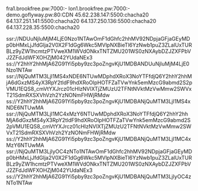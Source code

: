 fra1.brookfree.pw:7000:-
lon1.brookfree.pw:7000:-
demo.goflyway.pw:80:CDN
45.62.238.147:5500:chacha20
64.137.251.141:5500:chacha20
64.137.250.136:5500:chacha20
64.137.228.35:5500:chacha20
 
ssr://NDUuNjIuMjM4LjE0Nzo1NTAwOmF1dGhfc2hhMV92NDpjaGFjaGEyMDp0bHMxLjJfdGlja2V0X2F1dGg6Wkc5MVlpNXBieTl6YzNwb1puZ3ZLalUxTURBLz9yZW1hcmtzPTVweXM1WVdONkxTNTZMU201WS0zNXAybDZJZXFPbVJ2ZFdJdWFXOHZjM042YUdaNEx3
ss://Y2hhY2hhMjA6ZG91Yi5pby9zc3poZngvKjU1MDBANDUuNjIuMjM4LjE0Nzo1NTAw
ssr://NjQuMTM3LjI1MS4xNDE6NTUwMDphdXRoX3NoYTFfdjQ6Y2hhY2hhMjA6dGxzMS4yX3RpY2tldF9hdXRoOlpHOTFZaTVwYnk5emMzcG9abmd2S2pVMU1EQS8_cmVtYXJrcz01cHlzNVlXTjZMUzU2TFNtNVktMzVwMmw2SWVxT21SdmRXSXVhVzh2YzNONmFHWjRMdw
ss://Y2hhY2hhMjA6ZG91Yi5pby9zc3poZngvKjU1MDBANjQuMTM3LjI1MS4xNDE6NTUwMA
ssr://NjQuMTM3LjI1MC4xMzY6NTUwMDphdXRoX3NoYTFfdjQ6Y2hhY2hhMjA6dGxzMS4yX3RpY2tldF9hdXRoOlpHOTFZaTVwYnk5emMzcG9abmd2S2pVMU1EQS8_cmVtYXJrcz01cHlzNVlXTjZMUzU2TFNtNVktMzVwMmw2SWVxT21SdmRXSXVhVzh2YzNONmFHWjRMdw
ss://Y2hhY2hhMjA6ZG91Yi5pby9zc3poZngvKjU1MDBANjQuMTM3LjI1MC4xMzY6NTUwMA
ssr://NjQuMTM3LjIyOC4zNTo1NTAwOmF1dGhfc2hhMV92NDpjaGFjaGEyMDp0bHMxLjJfdGlja2V0X2F1dGg6Wkc5MVlpNXBieTl6YzNwb1puZ3ZLalUxTURBLz9yZW1hcmtzPTVweXM1WVdONkxTNTZMU201WS0zNXAybDZJZXFPbVJ2ZFdJdWFXOHZjM042YUdaNEx3
ss://Y2hhY2hhMjA6ZG91Yi5pby9zc3poZngvKjU1MDBANjQuMTM3LjIyOC4zNTo1NTAw
 
